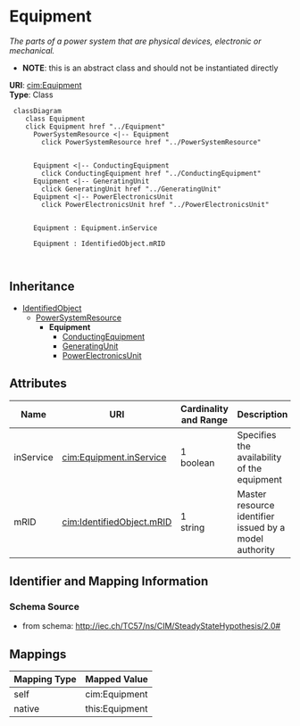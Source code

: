 # Equipment


_The parts of a power system that are physical devices, electronic or mechanical._




* __NOTE__: this is an abstract class and should not be instantiated directly


**URI**: [cim:Equipment](http://iec.ch/TC57/CIM100#Equipment)<br />
**Type**: Class




```mermaid
 classDiagram
    class Equipment
    click Equipment href "../Equipment"
      PowerSystemResource <|-- Equipment
        click PowerSystemResource href "../PowerSystemResource"
      

      Equipment <|-- ConductingEquipment
        click ConductingEquipment href "../ConductingEquipment"
      Equipment <|-- GeneratingUnit
        click GeneratingUnit href "../GeneratingUnit"
      Equipment <|-- PowerElectronicsUnit
        click PowerElectronicsUnit href "../PowerElectronicsUnit"
      
      
      Equipment : Equipment.inService
        
      Equipment : IdentifiedObject.mRID
        
      
```





## Inheritance
* [IdentifiedObject](IdentifiedObject.md)
    * [PowerSystemResource](PowerSystemResource.md)
        * **Equipment**
            * [ConductingEquipment](ConductingEquipment.md)
            * [GeneratingUnit](GeneratingUnit.md)
            * [PowerElectronicsUnit](PowerElectronicsUnit.md)



## Attributes


| Name | URI | Cardinality and Range | Description | Inheritance |
| ---  | --- | --- | --- | --- |
| inService | [cim:Equipment.inService](http://iec.ch/TC57/CIM100#Equipment.inService) | 1 <br />  boolean  | Specifies the availability of the equipment | direct |
| mRID | [cim:IdentifiedObject.mRID](http://iec.ch/TC57/CIM100#IdentifiedObject.mRID) | 1 <br />  string  | Master resource identifier issued by a model authority | [IdentifiedObject](IdentifiedObject.md) |









## Identifier and Mapping Information







### Schema Source


* from schema: http://iec.ch/TC57/ns/CIM/SteadyStateHypothesis/2.0#





## Mappings

| Mapping Type | Mapped Value |
| ---  | ---  |
| self | cim:Equipment |
| native | this:Equipment |




